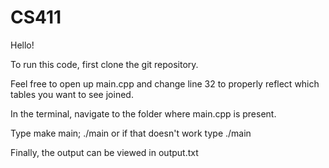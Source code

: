 # CS411

Hello!

To run this code, first clone the git repository.

Feel free to open up main.cpp and change line 32 to properly reflect which tables you want to see joined.

In the terminal, navigate to the folder where main.cpp is present.

Type make main; ./main 
or if that doesn't work type ./main

Finally, the output can be viewed in output.txt
